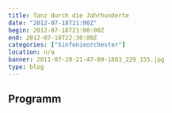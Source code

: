 ```yaml
---
title: Tanz durch die Jahrhunderte
date: "2012-07-18T21:00Z"
begin: 2012-07-18T21:00:00Z
end: 2012-07-18T22:30:00Z
categories: ["Sinfonieorchester"]
location: n/a
banner: 2011-07-20-21-47-09-1883_229_155.jpg
type: blog
---
```

## Programm

